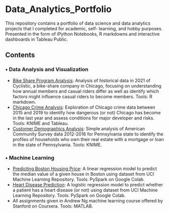# Data_Analytics_Portfolio

This repository contains a portfolio of data science and data analytics projects that I completed for academic, self- learning, and hobby purposes. Presented in the form of iPython Notebooks, R markdowns and interactive dashboards in Tableau Public.


## Contents

### •	Data Analysis and Visualization

*	[Bike Share Program Analysis](https://github.com/tnflynt/Data_Analytics_Portfolio/blob/main/Bike%20share%20program%20analysis.Rmd): Analysis of historical data in 2021 of Cyclistic, a bike-share company in Chicago, focusing on understanding how annual members and casual riders differ as well as identify which factors might influence casual riders to become members. Tools: R markdown.
*	[Chicago Crime Analysis](https://public.tableau.com/app/profile/trinh.flynt/viz/ChicagoCrime2015-2019/Story2): Exploration of Chicago crime data between 2015 and 2019 to identify how dangerous (or not) Chicago has become in the last year and assess conditions for major developer and risks. Tools: KNIME and Tableau.
*	[Customer Demographics Analysis](https://github.com/tnflynt/Data_Analytics_Portfolio/blob/main/Customer%20Demographics%20Analysis_KNIME.pdf): Simple analysis of American Community Survey data 2012-2016 for Pennsylvania state to identify the profiles of households who own their real estate with a mortgage or loan in the state of Pennsylvania. Tools: KNIME.

### •	Machine Learning

*	[Predicting Boston Housing Price](https://github.com/tnflynt/Data_Analytics_Portfolio/blob/main/Boston_house_price_prediction.ipynb): A linear regression model to predict the median value of a given house in Boston using dataset from UCI Machine Learning Repository. Tools: PySpark on Google Colab.
*	[Heart Disease Prediction](https://github.com/tnflynt/Data_Analytics_Portfolio/blob/main/Heart_disease_prediction.ipynb): A logistic regression model to predict whether a patient has a heart disease (or not) using dataset from UCI Machine Learning Repository. Tools: PySpark on Google Colab.
* All assignments given in Andrew Ng machine learning course offered by Stanford on Coursera. Tools: MATLAB.
